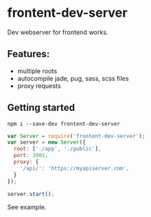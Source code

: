 # frontent-dev-server
Dev webserver for frontend works.

## Features:
* multiple roots
* autocompile jade, pug, sass, scss files
* proxy requests

## Getting started
```
npm i --save-dev frontent-dev-server
```

```javascript
var Server = require('frontent-dev-server');
var server = new Server({
  root: ['./app', './public'],
  port: 3001,
  proxy: {
    '/api/': 'https://myapiserver.com',
  }
});

server.start();
```

See example.
